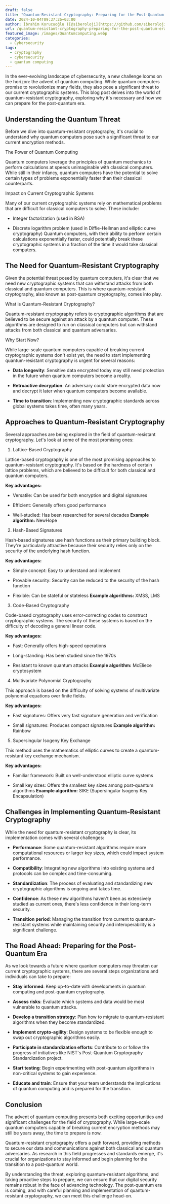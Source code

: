 ```yaml
---
draft: false
title: "Quantum-Resistant Cryptography: Preparing for the Post-Quantum Era"
date: 2024-10-04T09:37:26+03:00
author: İbrahim Korucuoğlu ([@siberoloji](https://github.com/siberoloji))
url: /quantum-resistant-cryptography-preparing-for-the-post-quantum-era/
featured_image: /images/Quantumcomputing.webp
categories:
  - Cybersecurity
tags:
  - cryptography
  - cybersecurity
  - quantum computing
---
```



In the ever-evolving landscape of cybersecurity, a new challenge looms on the horizon: the advent of quantum computing. While quantum computers promise to revolutionize many fields, they also pose a significant threat to our current cryptographic systems. This blog post delves into the world of quantum-resistant cryptography, exploring why it's necessary and how we can prepare for the post-quantum era.



## Understanding the Quantum Threat



Before we dive into quantum-resistant cryptography, it's crucial to understand why quantum computers pose such a significant threat to our current encryption methods.



The Power of Quantum Computing



Quantum computers leverage the principles of quantum mechanics to perform calculations at speeds unimaginable with classical computers. While still in their infancy, quantum computers have the potential to solve certain types of problems exponentially faster than their classical counterparts.



Impact on Current Cryptographic Systems



Many of our current cryptographic systems rely on mathematical problems that are difficult for classical computers to solve. These include:


* Integer factorization (used in RSA)

* Discrete logarithm problem (used in Diffie-Hellman and elliptic curve cryptography)
Quantum computers, with their ability to perform certain calculations exponentially faster, could potentially break these cryptographic systems in a fraction of the time it would take classical computers.



## The Need for Quantum-Resistant Cryptography



Given the potential threat posed by quantum computers, it's clear that we need new cryptographic systems that can withstand attacks from both classical and quantum computers. This is where quantum-resistant cryptography, also known as post-quantum cryptography, comes into play.



What is Quantum-Resistant Cryptography?



Quantum-resistant cryptography refers to cryptographic algorithms that are believed to be secure against an attack by a quantum computer. These algorithms are designed to run on classical computers but can withstand attacks from both classical and quantum adversaries.



Why Start Now?



While large-scale quantum computers capable of breaking current cryptographic systems don't exist yet, the need to start implementing quantum-resistant cryptography is urgent for several reasons:


* **Data longevity**: Sensitive data encrypted today may still need protection in the future when quantum computers become a reality.

* **Retroactive decryption**: An adversary could store encrypted data now and decrypt it later when quantum computers become available.

* **Time to transition**: Implementing new cryptographic standards across global systems takes time, often many years.
## Approaches to Quantum-Resistant Cryptography



Several approaches are being explored in the field of quantum-resistant cryptography. Let's look at some of the most promising ones:



1. Lattice-Based Cryptography



Lattice-based cryptography is one of the most promising approaches to quantum-resistant cryptography. It's based on the hardness of certain lattice problems, which are believed to be difficult for both classical and quantum computers.



**Key advantages:**


* Versatile: Can be used for both encryption and digital signatures

* Efficient: Generally offers good performance

* Well-studied: Has been researched for several decades
**Example algorithm:** NewHope



2. Hash-Based Signatures



Hash-based signatures use hash functions as their primary building block. They're particularly attractive because their security relies only on the security of the underlying hash function.



**Key advantages:**


* Simple concept: Easy to understand and implement

* Provable security: Security can be reduced to the security of the hash function

* Flexible: Can be stateful or stateless
**Example algorithms:** XMSS, LMS



3. Code-Based Cryptography



Code-based cryptography uses error-correcting codes to construct cryptographic systems. The security of these systems is based on the difficulty of decoding a general linear code.



**Key advantages:**


* Fast: Generally offers high-speed operations

* Long-standing: Has been studied since the 1970s

* Resistant to known quantum attacks
**Example algorithm:** McEliece cryptosystem



4. Multivariate Polynomial Cryptography



This approach is based on the difficulty of solving systems of multivariate polynomial equations over finite fields.



**Key advantages:**


* Fast signatures: Offers very fast signature generation and verification

* Small signatures: Produces compact signatures
**Example algorithm:** Rainbow



5. Supersingular Isogeny Key Exchange



This method uses the mathematics of elliptic curves to create a quantum-resistant key exchange mechanism.



**Key advantages:**


* Familiar framework: Built on well-understood elliptic curve systems

* Small key sizes: Offers the smallest key sizes among post-quantum algorithms
**Example algorithm:** SIKE (Supersingular Isogeny Key Encapsulation)



## Challenges in Implementing Quantum-Resistant Cryptography



While the need for quantum-resistant cryptography is clear, its implementation comes with several challenges:


* **Performance**: Some quantum-resistant algorithms require more computational resources or larger key sizes, which could impact system performance.

* **Compatibility**: Integrating new algorithms into existing systems and protocols can be complex and time-consuming.

* **Standardization**: The process of evaluating and standardizing new cryptographic algorithms is ongoing and takes time.

* **Confidence**: As these new algorithms haven't been as extensively studied as current ones, there's less confidence in their long-term security.

* **Transition period**: Managing the transition from current to quantum-resistant systems while maintaining security and interoperability is a significant challenge.
## The Road Ahead: Preparing for the Post-Quantum Era



As we look towards a future where quantum computers may threaten our current cryptographic systems, there are several steps organizations and individuals can take to prepare:


* **Stay informed**: Keep up-to-date with developments in quantum computing and post-quantum cryptography.

* **Assess risks**: Evaluate which systems and data would be most vulnerable to quantum attacks.

* **Develop a transition strategy**: Plan how to migrate to quantum-resistant algorithms when they become standardized.

* **Implement crypto-agility**: Design systems to be flexible enough to swap out cryptographic algorithms easily.

* **Participate in standardization efforts**: Contribute to or follow the progress of initiatives like NIST's Post-Quantum Cryptography Standardization project.

* **Start testing**: Begin experimenting with post-quantum algorithms in non-critical systems to gain experience.

* **Educate and train**: Ensure that your team understands the implications of quantum computing and is prepared for the transition.
## Conclusion



The advent of quantum computing presents both exciting opportunities and significant challenges for the field of cryptography. While large-scale quantum computers capable of breaking current encryption methods may still be years away, the time to prepare is now.



Quantum-resistant cryptography offers a path forward, providing methods to secure our data and communications against both classical and quantum adversaries. As research in this field progresses and standards emerge, it's crucial for organizations to stay informed and begin planning for the transition to a post-quantum world.



By understanding the threat, exploring quantum-resistant algorithms, and taking proactive steps to prepare, we can ensure that our digital security remains robust in the face of advancing technology. The post-quantum era is coming, and with careful planning and implementation of quantum-resistant cryptography, we can meet this challenge head-on.
